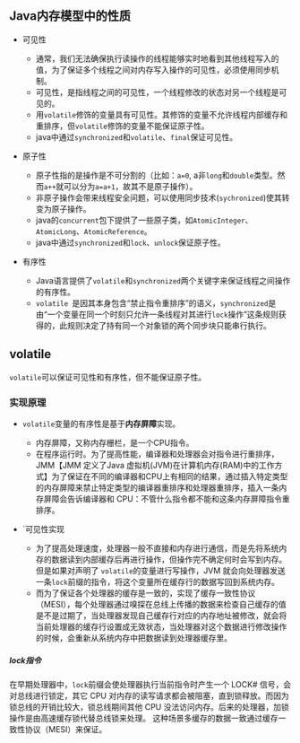 ## Java内存模型中的性质

- 可见性
  - 通常，我们无法确保执行读操作的线程能够实时地看到其他线程写入的值，为了保证多个线程之间对内存写入操作的可见性，必须使用同步机制。
  - 可见性，是指线程之间的可见性，一个线程修改的状态对另一个线程是可见的。
  - 用`volatile`修饰的变量具有可见性。其修饰的变量不允许线程内部缓存和重排序，但`volatile`修饰的变量不能保证原子性。
  - java中通过`synchronized`和`volatile`、`final`保证可见性。

- 原子性
  - 原子性指的是操作是不可分割的（比如：`a=0`, a非`long`和`double`类型。然而`a++`就可以分为`a=a+1`，故其不是原子操作）。
  - 非原子操作会带来线程安全问题，可以使用同步技术(`sychronized`)使其转变为原子操作。
  - java的`concurrent`包下提供了一些原子类，如`AtomicInteger`、`AtomicLong`、`AtomicReference`。
  - java中通过`synchronized`和`lock`、`unlock`保证原子性。
- 有序性
  - Java语言提供了`volatile`和`synchronized`两个关键字来保证线程之间操作的有序性。
  - `volatile `是因其本身包含“禁止指令重排序”的语义，`synchronized`是由“一个变量在同一个时刻只允许一条线程对其进行` lock `操作”这条规则获得的，此规则决定了持有同一个对象锁的两个同步块只能串行执行。

## volatile

`volatile`可以保证可见性和有序性，但不能保证原子性。

### 实现原理

- `volatile`变量的有序性是基于**内存屏障**实现。

  - 内存屏障，又称内存栅栏，是一个CPU指令。
  - 在程序运行时。为了提高性能，编译器和处理器会对指令进行重排序，JMM【JMM 定义了Java 虚拟机(JVM)在计算机内存(RAM)中的工作方式】为了保证在不同的编译器和CPU上有相同的结果，通过插入特定类型的内存屏障来禁止特定类型的编译器重排序和处理器重排序，插入一条内存屏障会告诉编译器和 CPU：不管什么指令都不能和这条内存屏障指令重排序。

- `可见性实现

  - 为了提高处理速度，处理器一般不直接和内存进行通信，而是先将系统内存的数据读到内部缓存后再进行操作，但操作完不确定何时会写到内存。但是如果对声明了 `volatile`的变量进行写操作，JVM 就会向处理器发送一条`lock`前缀的指令，将这个变量所在缓存行的数据写回到系统内存。
  - 而为了保证各个处理器的缓存是一致的，实现了缓存一致性协议（MESI），每个处理器通过嗅探在总线上传播的数据来检查自己缓存的值是不是过期了，当处理器发现自己缓存行对应的内存地址被修改，就会将当前处理器的缓存行设置成无效状态，当处理器对这个数据进行修改操作的时候，会重新从系统内存中把数据读到处理器缓存里。

##### lock指令

​	在早期处理器中，`lock`前缀会使处理器执行当前指令时产生一个 LOCK# 信号，会对总线进行锁定，其它 CPU 对内存的读写请求都会被阻塞，直到锁释放。而因为锁总线的开销比较大，锁总线期间其他 CPU 没法访问内存。后来的处理器，加锁操作是由高速缓存锁代替总线锁来处理。 这种场景多缓存的数据一致通过缓存一致性协议（MESI）来保证。